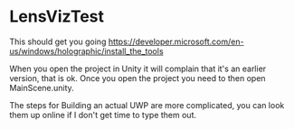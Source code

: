 # LensVizTest

This should get you going
https://developer.microsoft.com/en-us/windows/holographic/install_the_tools

When you open the project in Unity it will complain that it's an earlier version, that is ok. 
Once you open the project you need to then open MainScene.unity. 

The steps for Building an actual UWP are more complicated, you can look them up online if I don't get time to type them out. 

